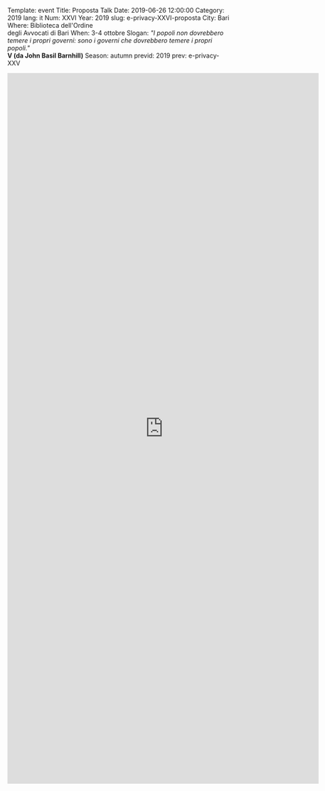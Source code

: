 Template: event
Title: Proposta Talk
Date: 2019-06-26 12:00:00
Category: 2019
lang: it
Num: XXVI
Year: 2019
slug: e-privacy-XXVI-proposta
City: Bari
Where: Biblioteca dell'Ordine<br/>degli Avvocati di Bari
When: 3-4 ottobre
Slogan: <i>"I popoli non dovrebbero temere i propri governi: sono i governi che dovrebbero temere i propri popoli."</i><br/><b>V (da John Basil Barnhill)</b>
Season: autumn
previd: 2019
prev: e-privacy-XXV


<iframe src="https://docs.google.com/forms/d/e/1FAIpQLSexNkPwLTJ7fIai3CIjQb1ej0K88wcKeLzvMPgNxPdZwjZWsg/viewform?embedded=true" width="700" height="1600" frameborder="0" marginheight="0" marginwidth="0">Caricamento in corso...</iframe>
